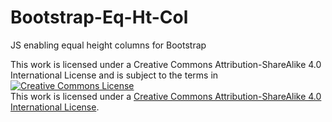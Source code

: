Bootstrap-Eq-Ht-Col
===================

JS enabling equal height columns for Bootstrap

This work is licensed under a Creative Commons Attribution-ShareAlike 4.0 International License and is subject to the terms in <a rel="license" href="http://creativecommons.org/licenses/by-sa/4.0/deed.en_US"><img alt="Creative Commons License" style="border-width:0" src="http://i.creativecommons.org/l/by-sa/4.0/88x31.png" /></a><br />This work is licensed under a <a rel="license" href="http://creativecommons.org/licenses/by-sa/4.0/deed.en_US">Creative Commons Attribution-ShareAlike 4.0 International License</a>.

